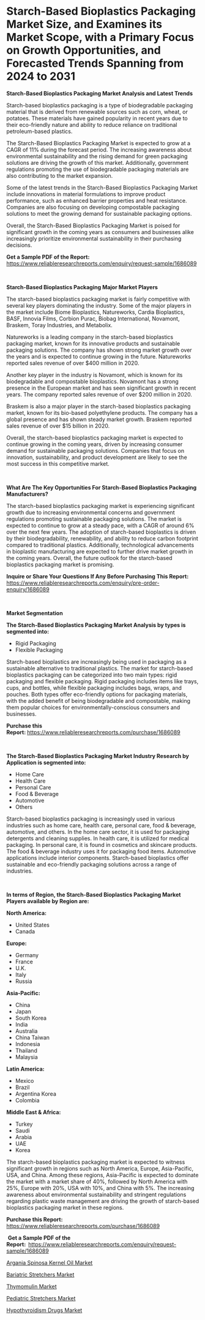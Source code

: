 <p><h1>Starch-Based Bioplastics Packaging Market Size, and Examines its Market Scope, with a Primary Focus on Growth Opportunities, and Forecasted Trends Spanning from 2024 to 2031</h1></p><p><strong>Starch-Based Bioplastics Packaging Market Analysis and Latest Trends</strong></p>
<p><p>Starch-based bioplastics packaging is a type of biodegradable packaging material that is derived from renewable sources such as corn, wheat, or potatoes. These materials have gained popularity in recent years due to their eco-friendly nature and ability to reduce reliance on traditional petroleum-based plastics.</p><p>The Starch-Based Bioplastics Packaging Market is expected to grow at a CAGR of 11% during the forecast period. The increasing awareness about environmental sustainability and the rising demand for green packaging solutions are driving the growth of this market. Additionally, government regulations promoting the use of biodegradable packaging materials are also contributing to the market expansion.</p><p>Some of the latest trends in the Starch-Based Bioplastics Packaging Market include innovations in material formulations to improve product performance, such as enhanced barrier properties and heat resistance. Companies are also focusing on developing compostable packaging solutions to meet the growing demand for sustainable packaging options.</p><p>Overall, the Starch-Based Bioplastics Packaging Market is poised for significant growth in the coming years as consumers and businesses alike increasingly prioritize environmental sustainability in their purchasing decisions.</p></p>
<p><strong>Get a Sample PDF of the Report:&nbsp;</strong> <a href="https://www.reliableresearchreports.com/enquiry/request-sample/1686089">https://www.reliableresearchreports.com/enquiry/request-sample/1686089</a></p>
<p>&nbsp;</p>
<p><strong>Starch-Based Bioplastics Packaging Major Market Players</strong></p>
<p><p>The starch-based bioplastics packaging market is fairly competitive with several key players dominating the industry. Some of the major players in the market include Biome Bioplastics, Natureworks, Cardia Bioplastics, BASF, Innovia Films, Corbion Purac, Biobag International, Novamont, Braskem, Toray Industries, and Metabolix.</p><p>Natureworks is a leading company in the starch-based bioplastics packaging market, known for its innovative products and sustainable packaging solutions. The company has shown strong market growth over the years and is expected to continue growing in the future. Natureworks reported sales revenue of over $400 million in 2020.</p><p>Another key player in the industry is Novamont, which is known for its biodegradable and compostable bioplastics. Novamont has a strong presence in the European market and has seen significant growth in recent years. The company reported sales revenue of over $200 million in 2020.</p><p>Braskem is also a major player in the starch-based bioplastics packaging market, known for its bio-based polyethylene products. The company has a global presence and has shown steady market growth. Braskem reported sales revenue of over $15 billion in 2020.</p><p>Overall, the starch-based bioplastics packaging market is expected to continue growing in the coming years, driven by increasing consumer demand for sustainable packaging solutions. Companies that focus on innovation, sustainability, and product development are likely to see the most success in this competitive market.</p></p>
<p>&nbsp;</p>
<p><strong>What Are The Key Opportunities For Starch-Based Bioplastics Packaging Manufacturers?</strong></p>
<p><p>The starch-based bioplastics packaging market is experiencing significant growth due to increasing environmental concerns and government regulations promoting sustainable packaging solutions. The market is expected to continue to grow at a steady pace, with a CAGR of around 6% over the next few years. The adoption of starch-based bioplastics is driven by their biodegradability, renewability, and ability to reduce carbon footprint compared to traditional plastics. Additionally, technological advancements in bioplastic manufacturing are expected to further drive market growth in the coming years. Overall, the future outlook for the starch-based bioplastics packaging market is promising.</p></p>
<p><strong>Inquire or Share Your Questions If Any Before Purchasing This Report:</strong> <a href="https://www.reliableresearchreports.com/enquiry/pre-order-enquiry/1686089">https://www.reliableresearchreports.com/enquiry/pre-order-enquiry/1686089</a></p>
<p>&nbsp;</p>
<p><strong>Market Segmentation</strong></p>
<p><strong>The Starch-Based Bioplastics Packaging Market Analysis by types is segmented into:</strong></p>
<p><ul><li>Rigid Packaging</li><li>Flexible Packaging</li></ul></p>
<p><p>Starch-based bioplastics are increasingly being used in packaging as a sustainable alternative to traditional plastics. The market for starch-based bioplastics packaging can be categorized into two main types: rigid packaging and flexible packaging. Rigid packaging includes items like trays, cups, and bottles, while flexible packaging includes bags, wraps, and pouches. Both types offer eco-friendly options for packaging materials, with the added benefit of being biodegradable and compostable, making them popular choices for environmentally-conscious consumers and businesses.</p></p>
<p><strong>Purchase this Report:&nbsp;</strong><a href="https://www.reliableresearchreports.com/purchase/1686089">https://www.reliableresearchreports.com/purchase/1686089</a></p>
<p>&nbsp;</p>
<p><strong>The Starch-Based Bioplastics Packaging Market Industry Research by Application is segmented into:</strong></p>
<p><ul><li>Home Care</li><li>Health Care</li><li>Personal Care</li><li>Food & Beverage</li><li>Automotive</li><li>Others</li></ul></p>
<p><p>Starch-based bioplastics packaging is increasingly used in various industries such as home care, health care, personal care, food & beverage, automotive, and others. In the home care sector, it is used for packaging detergents and cleaning supplies. In health care, it is utilized for medical packaging. In personal care, it is found in cosmetics and skincare products. The food & beverage industry uses it for packaging food items. Automotive applications include interior components. Starch-based bioplastics offer sustainable and eco-friendly packaging solutions across a range of industries.</p></p>
<p>&nbsp;</p>
<p><strong>In terms of Region, the Starch-Based Bioplastics Packaging Market Players available by Region are:</strong></p>
<p>
    <p> <strong> North America: </strong>
        <ul>
            <li>United States</li>
            <li>Canada</li>
        </ul>
        </p> 
    <p> <strong> Europe: </strong>
        <ul>
            <li>Germany</li>
            <li>France</li>
            <li>U.K.</li>
            <li>Italy</li>
            <li>Russia</li>
        </ul>
        </p> 
    <p> <strong> Asia-Pacific: </strong>
        <ul>
            <li>China</li>
            <li>Japan</li>
            <li>South Korea</li>
            <li>India</li>
            <li>Australia</li>
            <li>China Taiwan</li>
            <li>Indonesia</li>
            <li>Thailand</li>
            <li>Malaysia</li>
        </ul>
        </p> 
    <p> <strong> Latin America: </strong>
        <ul>
            <li>Mexico</li>
            <li>Brazil</li>
            <li>Argentina Korea</li>
            <li>Colombia</li>
        </ul>
        </p> 
    <p> <strong> Middle East & Africa: </strong>
        <ul>
            <li>Turkey</li>
            <li>Saudi</li>
            <li>Arabia</li>
            <li>UAE</li>
            <li>Korea</li>
        </ul>
    </p>
    </p>
<p><p>The starch-based bioplastics packaging market is expected to witness significant growth in regions such as North America, Europe, Asia-Pacific, USA, and China. Among these regions, Asia-Pacific is expected to dominate the market with a market share of 40%, followed by North America with 25%, Europe with 20%, USA with 10%, and China with 5%. The increasing awareness about environmental sustainability and stringent regulations regarding plastic waste management are driving the growth of starch-based bioplastics packaging market in these regions.</p></p>
<p><strong>Purchase this Report: </strong><a href="https://www.reliableresearchreports.com/purchase/1686089">https://www.reliableresearchreports.com/purchase/1686089</a></p>
<p>&nbsp;<strong>Get a Sample PDF of the Report:&nbsp;&nbsp;</strong><a href="https://www.reliableresearchreports.com/enquiry/request-sample/1686089">https://www.reliableresearchreports.com/enquiry/request-sample/1686089</a></p>
<p><strong></strong></p>
<p><p><a href="https://github.com/pjcfca/Market-Research-Report-List-1/blob/main/argania-spinosa-kernel-oil-market.md">Argania Spinosa Kernel Oil Market</a></p><p><a href="https://medium.com/@lawrenceguerrero666/bariatric-stretchers-market-size-market-outlook-and-market-forecast-2024-to-2031-bca97826d80b">Bariatric Stretchers Market</a></p><p><a href="https://github.com/wusalecollins540tpqoz/Market-Research-Report-List-1/blob/main/thymomulin-market.md">Thymomulin Market</a></p><p><a href="https://medium.com/@lawrenceguerrero666/pediatric-stretchers-market-size-and-market-trends-complete-industry-overview-2024-to-2031-3e5f0dc9a65c">Pediatric Stretchers Market</a></p><p><a href="https://medium.com/@lawrenceguerrero666/hypothyroidism-drugs-market-trends-and-market-analysis-forecasted-for-period-2024-2031-69c8bedea667">Hypothyroidism Drugs Market</a></p></p>